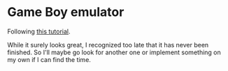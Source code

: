 # Game Boy emulator

Following [this tutorial](https://rylev.github.io/DMG-01/public/book).

While it surely looks great, I recognized too late that it has never been
finished.  So I'll maybe go look for another one or implement something on my
own if I can find the time.
